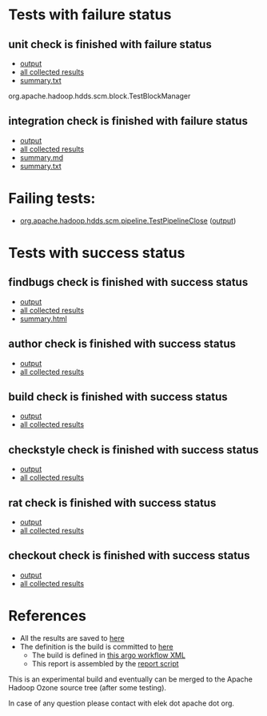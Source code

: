 # Tests with failure status

## unit check is finished with failure status

   * [output](https://raw.githubusercontent.com/elek/ozone-ci-q4/master/pr/pr-hdds2071-28zjt/unit/output.log)
   * [all collected results](https://github.com/elek/ozone-ci-q4/tree/master/pr/pr-hdds2071-28zjt/unit)
   * [summary.txt](https://github.com/elek/ozone-ci-q4/tree/master/pr/pr-hdds2071-28zjt/unit/summary.txt)

org.apache.hadoop.hdds.scm.block.TestBlockManager

## integration check is finished with failure status

   * [output](https://raw.githubusercontent.com/elek/ozone-ci-q4/master/pr/pr-hdds2071-28zjt/integration/output.log)
   * [all collected results](https://github.com/elek/ozone-ci-q4/tree/master/pr/pr-hdds2071-28zjt/integration)
   * [summary.md](https://github.com/elek/ozone-ci-q4/tree/master/pr/pr-hdds2071-28zjt/integration/summary.md)
   * [summary.txt](https://github.com/elek/ozone-ci-q4/tree/master/pr/pr-hdds2071-28zjt/integration/summary.txt)

# Failing tests: 

 * [org.apache.hadoop.hdds.scm.pipeline.TestPipelineClose](hadoop-ozone/integration-test/org.apache.hadoop.hdds.scm.pipeline.TestPipelineClose.txt) ([output](hadoop-ozone/integration-test/org.apache.hadoop.hdds.scm.pipeline.TestPipelineClose-output.txt))


# Tests with success status

## findbugs check is finished with success status

   * [output](https://raw.githubusercontent.com/elek/ozone-ci-q4/master/pr/pr-hdds2071-28zjt/findbugs/output.log)
   * [all collected results](https://github.com/elek/ozone-ci-q4/tree/master/pr/pr-hdds2071-28zjt/findbugs)
   * [summary.html](https://elek.github.io/ozone-ci-q4/pr/pr-hdds2071-28zjt/findbugs/summary.html)


## author check is finished with success status

   * [output](https://raw.githubusercontent.com/elek/ozone-ci-q4/master/pr/pr-hdds2071-28zjt/author/output.log)
   * [all collected results](https://github.com/elek/ozone-ci-q4/tree/master/pr/pr-hdds2071-28zjt/author)


## build check is finished with success status

   * [output](https://raw.githubusercontent.com/elek/ozone-ci-q4/master/pr/pr-hdds2071-28zjt/build/output.log)
   * [all collected results](https://github.com/elek/ozone-ci-q4/tree/master/pr/pr-hdds2071-28zjt/build)


## checkstyle check is finished with success status

   * [output](https://raw.githubusercontent.com/elek/ozone-ci-q4/master/pr/pr-hdds2071-28zjt/checkstyle/output.log)
   * [all collected results](https://github.com/elek/ozone-ci-q4/tree/master/pr/pr-hdds2071-28zjt/checkstyle)


## rat check is finished with success status

   * [output](https://raw.githubusercontent.com/elek/ozone-ci-q4/master/pr/pr-hdds2071-28zjt/rat/output.log)
   * [all collected results](https://github.com/elek/ozone-ci-q4/tree/master/pr/pr-hdds2071-28zjt/rat)


## checkout check is finished with success status

   * [output](https://raw.githubusercontent.com/elek/ozone-ci-q4/master/pr/pr-hdds2071-28zjt/checkout/output.log)
   * [all collected results](https://github.com/elek/ozone-ci-q4/tree/master/pr/pr-hdds2071-28zjt/checkout)




# References

 * All the results are saved to [here](https://github.com/elek/ozone-ci-q4/tree/master/pr/pr-hdds2071-28zjt/)
 * The definition is the build is committed to [here](https://github.com/elek/argo-ozone)
    * The build is defined in [this argo workflow XML](https://github.com/elek/argo-ozone/blob/master/ozone-build.yaml)
    * This report is assembled by the [report script](https://github.com/elek/argo-ozone/blob/master/scripts/report.sh)

This is an experimental build and eventually can be merged to the Apache Hadoop Ozone source tree (after some testing).

In case of any question please contact with elek dot apache dot org.
